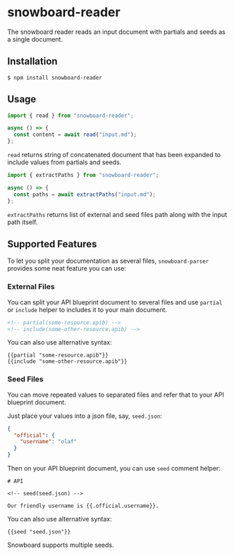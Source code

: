 # snowboard-reader

The snowboard reader reads an input document with partials and seeds as a single document.

## Installation

```
$ npm install snowboard-reader
```

## Usage

```js
import { read } from "snowboard-reader";

async () => {
  const content = await read("input.md");
};
```

`read` returns string of concatenated document that has been expanded to include values from partials and seeds.

```js
import { extractPaths } from "snowboard-reader";

async () => {
  const paths = await extractPaths("input.md");
};
```

`extractPaths` returns list of external and seed files path along with the input path itself.

## Supported Features

To let you split your documentation as several files, `snowboard-parser` provides some neat feature you can use:

### External Files

You can split your API blueprint document to several files and use `partial` or `include` helper to includes it to your main document.

```html
<!-- partial(some-resource.apib) -->
<!-- include(some-other-resource.apib) -->
```

You can also use alternative syntax:

```
{{partial "some-resource.apib"}}
{{include "some-other-resource.apib"}}
```

### Seed Files

You can move repeated values to separated files and refer that to your API blueprint document.

Just place your values into a json file, say, `seed.json`:

```json
{
  "official": {
    "username": "olaf"
  }
}
```

Then on your API blueprint document, you can use `seed` comment helper:

```apib
# API

<!-- seed(seed.json) -->

Our friendly username is {{.official.username}}.
```

You can also use alternative syntax:

```
{{seed "seed.json"}}
```

Snowboard supports multiple seeds.
